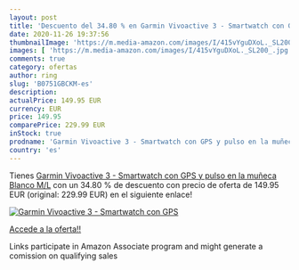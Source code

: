 ```yaml
---
layout: post
title: 'Descuento del 34.80 % en Garmin Vivoactive 3 - Smartwatch con GPS'
date: 2020-11-26 19:37:56
thumbnailImage: 'https://m.media-amazon.com/images/I/415vYguDXoL._SL200_.jpg'
images: [ 'https://m.media-amazon.com/images/I/415vYguDXoL._SL200_.jpg' ]
comments: true
category: ofertas
author: ring
slug: 'B0751GBCKM-es'
description:
actualPrice: 149.95 EUR
currency: EUR
price: 149.95
comparePrice: 229.99 EUR
inStock: true
prodname: 'Garmin Vivoactive 3 - Smartwatch con GPS y pulso en la muñeca  Blanco  M/L'
country: 'es'
---
```


Tienes [Garmin Vivoactive 3 - Smartwatch con GPS y pulso en la muñeca  Blanco  M/L](https://www.amazon.es/dp/B0751GBCKM/?tag=tolees-21) con un 34.80 % de descuento con precio de oferta de 149.95 EUR (original: 229.99 EUR) en el siguiente enlace!

[![Garmin Vivoactive 3 - Smartwatch con GPS](https://m.media-amazon.com/images/I/415vYguDXoL._SL200_.jpg)](https://www.amazon.es/dp/B0751GBCKM/?tag=tolees-21)

[Accede a la oferta!!](https://www.amazon.es/dp/B0751GBCKM/?tag=tolees-21)

Links participate in Amazon Associate program and might generate a comission on qualifying sales


